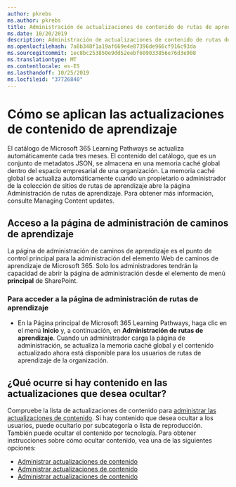 ```yaml
---
author: pkrebs
ms.author: pkrebs
title: Administración de actualizaciones de contenido de rutas de aprendizaje
ms.date: 10/20/2019
description: Administración de actualizaciones de contenido de rutas de aprendizaje
ms.openlocfilehash: 7a8b348f1a19af669e4e87396de966cf916c93da
ms.sourcegitcommit: 1ec8bc253850e9dd52eebf609033856e76d3e908
ms.translationtype: MT
ms.contentlocale: es-ES
ms.lasthandoff: 10/25/2019
ms.locfileid: "37726840"
---
```

# <a name="how-learning-content-updates-are-applied"></a>Cómo se aplican las actualizaciones de contenido de aprendizaje
El catálogo de Microsoft 365 Learning Pathways se actualiza automáticamente cada tres meses. El contenido del catálogo, que es un conjunto de metadatos JSON, se almacena en una memoria caché global dentro del espacio empresarial de una organización. La memoria caché global se actualiza automáticamente cuando un propietario o administrador de la colección de sitios de rutas de aprendizaje abre la página Administración de rutas de aprendizaje. Para obtener más información, consulte Managing Content updates. 

## <a name="access-the-learning-pathways-administration-page"></a>Acceso a la página de administración de caminos de aprendizaje

La página de administración de caminos de aprendizaje es el punto de control principal para la administración del elemento Web de caminos de aprendizaje de Microsoft 365. Solo los administradores tendrán la capacidad de abrir la página de administración desde el elemento de menú **principal** de SharePoint.  

### <a name="to-access-the-learning-pathways-administration-page"></a>Para acceder a la página de administración de rutas de aprendizaje
- En la Página principal de Microsoft 365 Learning Pathways, haga clic en el menú **Inicio** y, a continuación, en **Administración de rutas de aprendizaje**. Cuando un administrador carga la página de administración, se actualiza la memoria caché global y el contenido actualizado ahora está disponible para los usuarios de rutas de aprendizaje de la organización. 

## <a name="what-if-theres-content-in-the-updates-you-want-to-hide"></a>¿Qué ocurre si hay contenido en las actualizaciones que desea ocultar?
Compruebe la lista de actualizaciones de contenido para [administrar las actualizaciones de contenido](custom_contentupdatesmanage.md). Si hay contenido que desea ocultar a los usuarios, puede ocultarlo por subcategoría o lista de reproducción. También puede ocultar el contenido por tecnología. Para obtener instrucciones sobre cómo ocultar contenido, vea una de las siguientes opciones: 

- [Administrar actualizaciones de contenido](custom_hideshowsub.md)
- [Administrar actualizaciones de contenido](custom_hideshowplaylists.md)
- [Administrar actualizaciones de contenido](custom_hideshowtech.md)